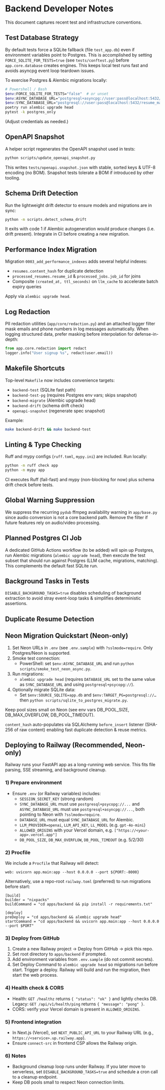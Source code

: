 # Backend Developer Notes

This document captures recent test and infrastructure conventions.

## Test Database Strategy

By default tests force a SQLite fallback (file `test_app.db`) even if environment variables point to Postgres. This is accomplished by setting `FORCE_SQLITE_FOR_TESTS=true` (see `tests/conftest.py`) before `app.core.database` creates engines. This keeps local test runs fast and avoids asyncpg event loop teardown issues.

To exercise Postgres & Alembic migrations locally:

```bash
# Powershell / Bash
$env:FORCE_SQLITE_FOR_TESTS="false"  # or unset
$env:ASYNC_DATABASE_URL="postgresql+asyncpg://user:pass@localhost:5432/resume_matcher"
$env:SYNC_DATABASE_URL="postgresql://user:pass@localhost:5432/resume_matcher"
poetry run alembic upgrade head
pytest -k postgres_only
```

(Adjust credentials as needed.)

## OpenAPI Snapshot

A helper script regenerates the OpenAPI snapshot used in tests:

```bash
python scripts/update_openapi_snapshot.py
```

This writes `tests/openapi.snapshot.json` with stable, sorted keys & UTF-8 encoding (no BOM). Snapshot tests tolerate a BOM if introduced by other tooling.

## Schema Drift Detection

Run the lightweight drift detector to ensure models and migrations are in sync:

```bash
python -m scripts.detect_schema_drift
```

It exits with code 1 if Alembic autogeneration would produce changes (i.e. drift present). Integrate in CI before creating a new migration.

## Performance Index Migration

Migration `0003_add_performance_indexes` adds several helpful indexes:

- `resumes.content_hash` for duplicate detection
- `processed_resumes.resume_id` & `processed_jobs.job_id` for joins
- Composite `(created_at, ttl_seconds)` on `llm_cache` to accelerate batch expiry queries

Apply via `alembic upgrade head`.

## Log Redaction

PII redaction utilities (`app/core/redaction.py`) and an attached logger filter mask emails and phone numbers in log messages automatically. When logging structured data, prefer masking before interpolation for defense-in-depth:

```python
from app.core.redaction import redact
logger.info("User signup %s", redact(user.email))
```

## Makefile Shortcuts

Top-level `Makefile` now includes convenience targets:

- `backend-test` (SQLite fast path)
- `backend-test-pg` (requires Postgres env vars; skips snapshot)
- `backend-migrate` (Alembic upgrade head)
- `backend-drift` (schema drift check)
- `openapi-snapshot` (regenerate spec snapshot)

Example:

```bash
make backend-drift && make backend-test
```

## Linting & Type Checking

Ruff and mypy configs (`ruff.toml`, `mypy.ini`) are included. Run locally:

```bash
python -m ruff check app
python -m mypy app
```

CI executes Ruff (fail-fast) and mypy (non-blocking for now) plus schema drift check before tests.

## Global Warning Suppression

We suppress the recurring `pydub` ffmpeg availability warning in `app/base.py` since audio conversion is not a core backend path. Remove the filter if future features rely on audio/video processing.

## Planned Postgres CI Job

A dedicated GitHub Actions workflow (to be added) will spin up Postgres, run Alembic migrations (`alembic upgrade head`), then execute the test subset that should run against Postgres (LLM cache, migrations, matching). This complements the default fast SQLite run.

## Background Tasks in Tests

`DISABLE_BACKGROUND_TASKS=true` disables scheduling of background extraction to avoid stray event-loop tasks & simplifies deterministic assertions.

## Duplicate Resume Detection
## Neon Migration Quickstart (Neon-only)

1) Set Neon URLs in `.env` (see `.env.sample`) with `?sslmode=require`. Only Postgres/Neon is supported.
2) Smoke test connection:
	- PowerShell: set `$env:ASYNC_DATABASE_URL` and run `python scripts/smoke_test_neon_async.py`.
3) Run migrations:
	- `alembic upgrade head` (requires `DATABASE_URL` set to the same value as `SYNC_DATABASE_URL` and using `postgresql+psycopg://`).
4) Optionally migrate SQLite data:
	- Set `$env:SOURCE_SQLITE=app.db` and `$env:TARGET_PG=postgresql://…` then `python scripts/sqlite_to_postgres_migrate.py`.

Keep pool sizes small on Neon (see env vars DB_POOL_SIZE, DB_MAX_OVERFLOW, DB_POOL_TIMEOUT).


`content_hash` auto-populates via SQLAlchemy `before_insert` listener (SHA-256 of raw content) enabling fast duplicate detection & reuse metrics.

## Deploying to Railway (Recommended, Neon-only)

Railway runs your FastAPI app as a long-running web service. This fits file parsing, SSE streaming, and background cleanup.

### 1) Prepare environment

- Ensure `.env` (or Railway variables) includes:
	- `SESSION_SECRET_KEY` (strong random)
	- `SYNC_DATABASE_URL` must use `postgresql+psycopg://...` and `ASYNC_DATABASE_URL` must use `postgresql+asyncpg://...`, both pointing to Neon with `?sslmode=require`.
	- `DATABASE_URL` must equal `SYNC_DATABASE_URL` for Alembic.
	- `LLM_PROVIDER=openai`, `LLM_API_KEY`, `LL_MODEL` (e.g. `gpt-4o-mini`)
	- `ALLOWED_ORIGINS` with your Vercel domain, e.g. `["https://<your-app>.vercel.app"]`
	- `DB_POOL_SIZE`, `DB_MAX_OVERFLOW`, `DB_POOL_TIMEOUT` (e.g. 5/2/30)

### 2) Procfile

We include a `Procfile` that Railway will detect:

```
web: uvicorn app.main:app --host 0.0.0.0 --port ${PORT:-8000}
```

Alternatively, use a repo-root `railway.toml` (preferred) to run migrations before start:

```
[build]
builder = "nixpacks"
buildCommand = "cd apps/backend && pip install -r requirements.txt"

[deploy]
preDeploy = "cd apps/backend && alembic upgrade head"
startCommand = "cd apps/backend && uvicorn app.main:app --host 0.0.0.0 --port $PORT"
```

### 3) Deploy from GitHub

1. Create a new Railway project → Deploy from GitHub → pick this repo.
2. Set root directory to `apps/backend` if prompted.
3. Add environment variables from `.env.sample` (do not commit secrets).
4. Set Deploy Command to `alembic upgrade head` so migrations run before start. Trigger a deploy. Railway will build and run the migration, then start the web process.

### 4) Health check & CORS

- Health: `GET /healthz` returns `{ "status": "ok" }` and lightly checks DB.
	Legacy: `GET /api/v1/health/ping` returns `{ "message": "pong" }`.
- CORS: verify your Vercel domain is present in `ALLOWED_ORIGINS`.

### 5) Frontend integration

- In Next.js (Vercel), set `NEXT_PUBLIC_API_URL` to your Railway URL (e.g., `https://<service>.up.railway.app`).
- Ensure `connect-src` in frontend CSP allows the Railway origin.

### 6) Notes

- Background cleanup loop runs under Railway. If you later move to serverless, set `DISABLE_BACKGROUND_TASKS=true` and schedule a cron call to a cleanup endpoint.
- Keep DB pools small to respect Neon connection limits.

